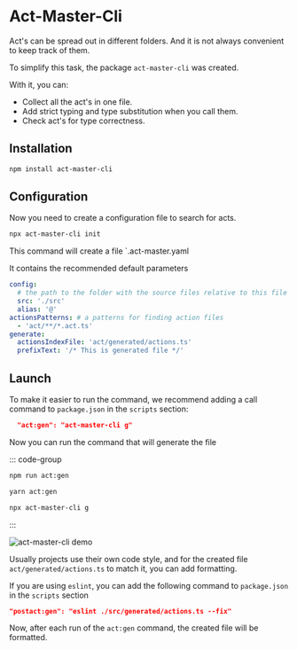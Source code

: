 # Act-Master-Cli

Act's can be spread out in different folders. And it is not always convenient to keep track of them.

To simplify this task, the package `act-master-cli` was created.

With it, you can:

- Collect all the act's in one file.
- Add strict typing and type substitution when you call them.
- Check act's for type correctness.

## Installation

```bash
npm install act-master-cli
```

## Configuration

Now you need to create a configuration file to search for acts.

```bash
npx act-master-cli init
```

This command will create a file `.act-master.yaml

It contains the recommended default parameters

```yaml
config:
  # the path to the folder with the source files relative to this file
  src: './src'
  alias: '@'
actionsPatterns: # a patterns for finding action files
  - 'act/**/*.act.ts'
generate:
  actionsIndexFile: 'act/generated/actions.ts'
  prefixText: '/* This is generated file */'
```


## Launch

To make it easier to run the command, we recommend adding a call command to `package.json` in the `scripts` section:
```json
  "act:gen": "act-master-cli g"
```

Now you can run the command that will generate the file

::: code-group
```bash [npm]
npm run act:gen
```
```bash [yarn]
yarn act:gen
```
```bash [npx]
npx act-master-cli g
```
:::

![act-master-cli demo](/img/act-master-cli-run.avif)

Usually projects use their own code style, and for the created file `act/generated/actions.ts` to match it, you can add formatting.

If you are using `eslint`, you can add the following command to `package.json` in the `scripts` section

```json
"postact:gen": "eslint ./src/generated/actions.ts --fix"
```

Now, after each run of the `act:gen` command, the created file will be formatted.
